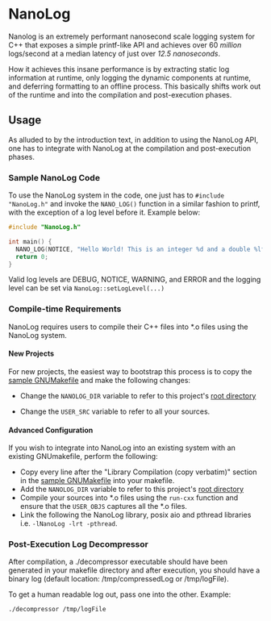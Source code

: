 # NanoLog
Nanolog is an extremely performant nanosecond scale logging system for C++ that exposes a simple printf-like API and achieves over 60 *million* logs/second at a median latency of just over *12.5 nanoseconds*.

How it achieves this insane performance is by extracting static log information at runtime, only logging the dynamic components at runtime, and deferring formatting to an offline process. This basically shifts work out of the runtime and into the compilation and post-execution phases.

## Usage
As alluded to by the introduction text, in addition to using the NanoLog API, one has to integrate with NanoLog at the compilation and post-execution phases.

### Sample NanoLog Code
To use the NanoLog system in the code, one just has to ```#include "NanoLog.h"``` and invoke the ```NANO_LOG()``` function in a similar fashion to printf, with the exception of a log level before it. Example below:

```cpp
#include "NanoLog.h"

int main() {
  NANO_LOG(NOTICE, "Hello World! This is an integer %d and a double %lf\r\n", 1, 2.0);
  return 0;
}
```

Valid log levels are DEBUG, NOTICE, WARNING, and ERROR and the logging level can be set via ```NanoLog::setLogLevel(...)```

### Compile-time Requirements
NanoLog requires users to compile their C++ files into *.o files using the NanoLog system.

#### New Projects
For new projects, the easiest way to bootstrap this process is to copy the [sample GNUMakefile](./benchmark/GNUmakefile) and make the following changes:

* Change the ```NANOLOG_DIR``` variable to refer to this project's [root directory](./)

* Change the ```USER_SRC``` variable to refer to all your sources.

#### Advanced Configuration
If you wish to integrate into NanoLog into an existing system with an existing GNUmakefile, perform the following:
* Copy every line after the "Library Compilation (copy verbatim)" section in the [sample GNUMakefile](./benchmark/GNUmakefile) into your makefile.
* Add the ```NANOLOG_DIR``` variable to refer to this project's [root directory](./)
* Compile your sources into *.o files using the ```run-cxx``` function and ensure that the ```USER_OBJS``` captures all the *.o files.
* Link the following the NanoLog library, posix aio and pthread libraries i.e. ```-lNanoLog -lrt -pthread```.


### Post-Execution Log Decompressor
After compilation, a ./decompressor executable should have been generated in your makefile directory and after execution, you should have a binary log (default location: /tmp/compressedLog or /tmp/logFile).

To get a human readable log out, pass one into the other. Example:
```
./decompressor /tmp/logFile
```
